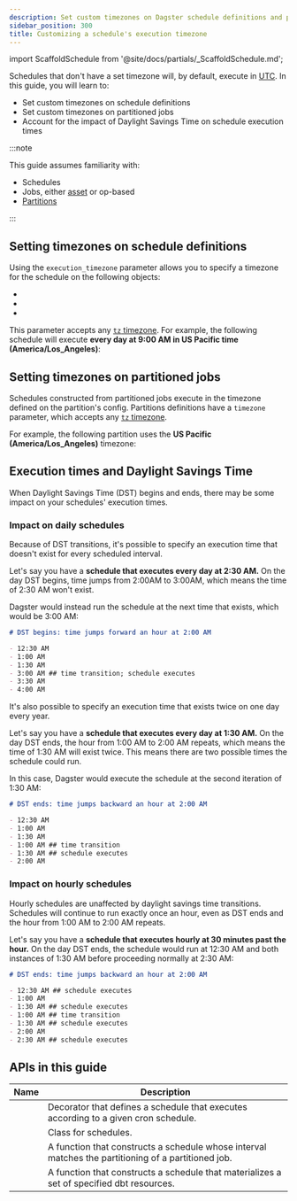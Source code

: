 ```yaml
---
description: Set custom timezones on Dagster schedule definitions and partitioned jobs, and account for the impact of Daylight Savings Time on schedule execution times.
sidebar_position: 300
title: Customizing a schedule's execution timezone
---
```


import ScaffoldSchedule from '@site/docs/partials/\_ScaffoldSchedule.md';

<ScaffoldSchedule />

Schedules that don't have a set timezone will, by default, execute in [UTC](https://en.wikipedia.org/wiki/Coordinated_Universal_Time). In this guide, you will learn to:

- Set custom timezones on schedule definitions
- Set custom timezones on partitioned jobs
- Account for the impact of Daylight Savings Time on schedule execution times

:::note

This guide assumes familiarity with:

- Schedules
- Jobs, either [asset](/guides/build/jobs/asset-jobs) or op-based
- [Partitions](/guides/build/partitions-and-backfills/partitioning-assets)

:::

## Setting timezones on schedule definitions

Using the `execution_timezone` parameter allows you to specify a timezone for the schedule on the following objects:

- <PyObject section="schedules-sensors" module="dagster" object="schedule" decorator />
- <PyObject section="schedules-sensors" module="dagster" object="ScheduleDefinition" />
- <PyObject section="libraries" object="build_schedule_from_dbt_selection" module="dagster_dbt" />

This parameter accepts any [`tz` timezone](https://en.wikipedia.org/wiki/List_of_tz_database_time_zones). For example, the following schedule will execute **every day at 9:00 AM in US Pacific time (America/Los_Angeles)**:

<CodeExample
  path="docs_snippets/docs_snippets/concepts/partitions_schedules_sensors/schedules/schedules.py"
  startAfter="start_timezone"
  endBefore="end_timezone"
  title="src/<project_name>/defs/schedules.py"
/>

## Setting timezones on partitioned jobs

Schedules constructed from partitioned jobs execute in the timezone defined on the partition's config. Partitions definitions have a `timezone` parameter, which accepts any [`tz` timezone](https://en.wikipedia.org/wiki/List_of_tz_database_time_zones).

For example, the following partition uses the **US Pacific (America/Los_Angeles)** timezone:

<CodeExample
  path="docs_snippets/docs_snippets/concepts/partitions_schedules_sensors/partition_with_timezone.py"
  title="src/<project_name>/defs/schedules.py"
/>

## Execution times and Daylight Savings Time

When Daylight Savings Time (DST) begins and ends, there may be some impact on your schedules' execution times.

### Impact on daily schedules

Because of DST transitions, it's possible to specify an execution time that doesn't exist for every scheduled interval.

Let's say you have a **schedule that executes every day at 2:30 AM.** On the day DST begins, time jumps from 2:00AM to 3:00AM, which means the time of 2:30 AM won't exist.

Dagster would instead run the schedule at the next time that exists, which would be 3:00 AM:

```markdown
# DST begins: time jumps forward an hour at 2:00 AM

- 12:30 AM
- 1:00 AM
- 1:30 AM
- 3:00 AM ## time transition; schedule executes
- 3:30 AM
- 4:00 AM
```

It's also possible to specify an execution time that exists twice on one day every year.

Let's say you have a **schedule that executes every day at 1:30 AM.** On the day DST ends, the hour from 1:00 AM to 2:00 AM repeats, which means the time of 1:30 AM will exist twice. This means there are two possible times the schedule could run.

In this case, Dagster would execute the schedule at the second iteration of 1:30 AM:

```markdown
# DST ends: time jumps backward an hour at 2:00 AM

- 12:30 AM
- 1:00 AM
- 1:30 AM
- 1:00 AM ## time transition
- 1:30 AM ## schedule executes
- 2:00 AM
```

### Impact on hourly schedules

Hourly schedules are unaffected by daylight savings time transitions. Schedules will continue to run exactly once an hour, even as DST ends and the hour from 1:00 AM to 2:00 AM repeats.

Let's say you have a **schedule that executes hourly at 30 minutes past the hour.** On the day DST ends, the schedule would run at 12:30 AM and both instances of 1:30 AM before proceeding normally at 2:30 AM:

```markdown
# DST ends: time jumps backward an hour at 2:00 AM

- 12:30 AM ## schedule executes
- 1:00 AM
- 1:30 AM ## schedule executes
- 1:00 AM ## time transition
- 1:30 AM ## schedule executes
- 2:00 AM
- 2:30 AM ## schedule executes
```

## APIs in this guide

| Name                                                                                                    | Description                                                                                         |
| ------------------------------------------------------------------------------------------------------- | --------------------------------------------------------------------------------------------------- |
| <PyObject section="schedules-sensors" module="dagster" object="schedule" decorator />                   | Decorator that defines a schedule that executes according to a given cron schedule.                 |
| <PyObject section="schedules-sensors" module="dagster" object="ScheduleDefinition" />                   | Class for schedules.                                                                                |
| <PyObject section="schedules-sensors" module="dagster"  object="build_schedule_from_partitioned_job" /> | A function that constructs a schedule whose interval matches the partitioning of a partitioned job. |
| <PyObject section="libraries" object="build_schedule_from_dbt_selection" module="dagster_dbt" />        | A function that constructs a schedule that materializes a set of specified dbt resources.           |
